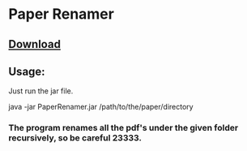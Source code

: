 # Paper Renamer

## [Download](https://github.com/magic282/PaperRenamer/releases)

## Usage:

Just run the jar file.

java -jar PaperRenamer.jar /path/to/the/paper/directory

### The program renames all the pdf's under the given folder **recursively**, so be careful 23333.

